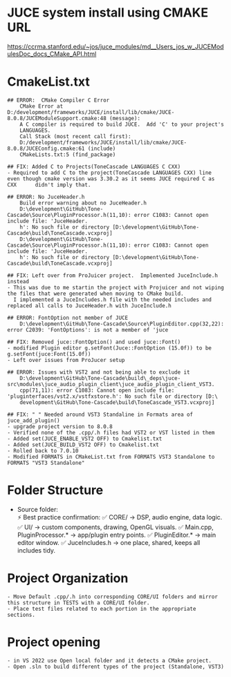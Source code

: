 # JUCE system install using CMAKE URL
https://ccrma.stanford.edu/~jos/juce_modules/md__Users_jos_w_JUCEModulesDoc_docs_CMake_API.html 

# CmakeList.txt
    ## ERROR:  CMake Compiler C Error
        CMake Error at D:/development/frameworks/JUCE/install/lib/cmake/JUCE-8.0.8/JUCEModuleSupport.cmake:48 (message):
        A C compiler is required to build JUCE.  Add 'C' to your project's
        LANGUAGES.
        Call Stack (most recent call first):
        D:/development/frameworks/JUCE/install/lib/cmake/JUCE-8.0.8/JUCEConfig.cmake:61 (include)
        CMakeLists.txt:5 (find_package)

    ## FIX: Added C to Projects(ToneCascade LANGUAGES C CXX)
    - Required to add C to the project(ToneCascade LANGUAGES CXX) line even though cmake version was 3.30.2 as it seems JUCE required C as CXX      didn't imply that. 

    ## ERROR: No JuceHeader.h
        Build error warning about no JuceHeader.h
        D:\development\GitHub\Tone-Cascade\Source\PluginProcessor.h(11,10): error C1083: Cannot open include file: 'JuceHeader.
        h': No such file or directory [D:\development\GitHub\Tone-Cascade\build\ToneCascade.vcxproj]
        D:\development\GitHub\Tone-Cascade\Source\PluginProcessor.h(11,10): error C1083: Cannot open include file: 'JuceHeader.
        h': No such file or directory [D:\development\GitHub\Tone-Cascade\build\ToneCascade.vcxproj]

    ## FIX: Left over from ProJuicer project.  Implemented JuceInclude.h instead
    - This was due to me startin the project with Projuicer and not wiping the files that were generated when moving to CMake build.
      I implemented a JuceIncludes.h file with the needed includes and replaced all calls to JuceHeader.h with JuceInclude.h

    ## ERROR: FontOption not member of JUCE
        D:\development\GitHub\Tone-Cascade\Source\PluginEditor.cpp(32,22): error C2039: 'FontOptions': is not a member of 'juce

    ## FIX: Removed juce::FontOption() and used juce::Font()
    - modified Plugin editor g.setFont(Juce::FontOption (15.0f)) to be g.setFont(juce:Font(15.0f))
    - Left over issues from ProJucer setup

    ## ERROR: Issues with VST2 and not being able to exclude it
        D:\development\GitHub\Tone-Cascade\build\_deps\juce-src\modules\juce_audio_plugin_client\juce_audio_plugin_client_VST3.
        cpp(71,11): error C1083: Cannot open include file: 'pluginterfaces/vst2.x/vstfxstore.h': No such file or directory [D:\
        development\GitHub\Tone-Cascade\build\ToneCascade_VST3.vcxproj]

    ## FIX: " " Needed around VST3 Standaline in Formats area of juce_add_plugin()
    - upgrade project version to 8.0.8
    - Verified none of the .cpp/.h files had VST2 or VST listed in them
    - Added set(JUCE_ENABLE_VST2 OFF) to Cmakelist.txt
    - Added set(JUCE_BUILD_VST2 OFF) to Cmakelist.txt
    - Rolled back to 7.0.10
    - Modified FORMATS in CMakeList.txt from FORMATS VST3 Standalone to FORMATS "VST3 Standalone"


# Folder Structure
  - Source folder:   
        ⚡ Best practice confirmation:
            ✅ CORE/ → DSP, audio engine, data logic.
            ✅ UI/ → custom components, drawing, OpenGL visuals.
            ✅ Main.cpp, PluginProcessor.* → app/plugin entry points.
            ✅ PluginEditor.* → main editor window.
            ✅ JuceIncludes.h → one place, shared, keeps all includes tidy.

# Project Organization
    - Move Default .cpp/.h into corresponding CORE/UI folders and mirror this structure in TESTS with a CORE/UI folder.  
    - Place test files related to each portion in the appropriate sections. 

# Project opening
    - in VS 2022 use Open local folder and it detects a CMake project. 
    - Open .sln to build different types of the project (Standalone, VST3)


